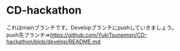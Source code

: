 # CD-hackathon
これはmainブランチです。Developブランチにpushしていきましょう。  
push先ブランチ=>https://github.com/YukiTsunemori/CD-hackathon/blob/develop/README.md
